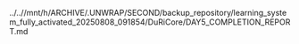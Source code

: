 ../..//mnt/h/ARCHIVE/.UNWRAP/SECOND/backup_repository/learning_system_fully_activated_20250808_091854/DuRiCore/DAY5_COMPLETION_REPORT.md